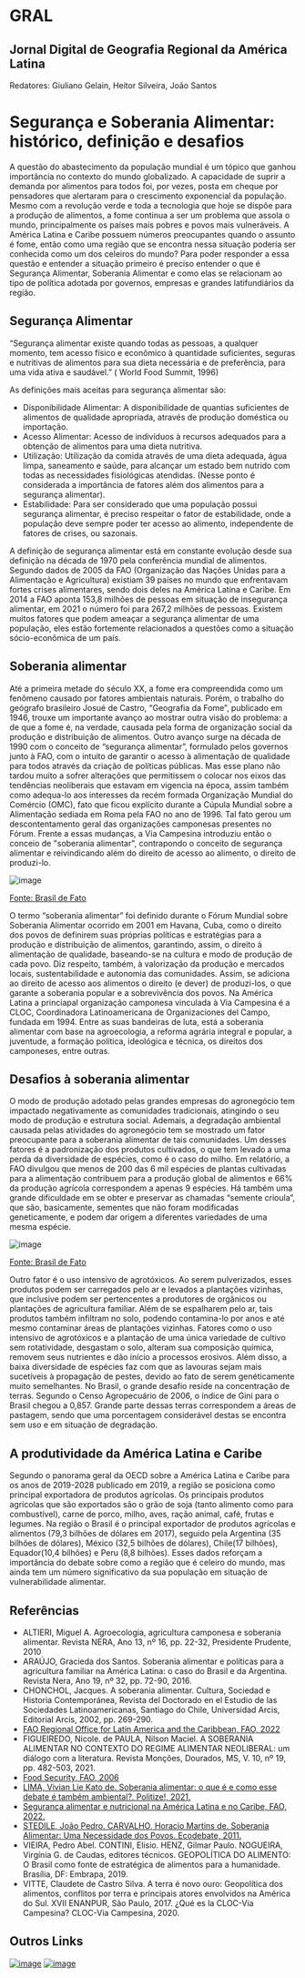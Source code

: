 # GRAL
## Jornal Digital de Geografia Regional da América Latina
Redatores: Giuliano Gelain, Heitor Silveira, João Santos
# Segurança e Soberania Alimentar: histórico, definição e desafios
A questão do abastecimento da população mundial é um tópico que ganhou importância no contexto do mundo globalizado. A capacidade de suprir a demanda por alimentos para todos foi, por vezes, posta em cheque por pensadores que alertaram para o crescimento exponencial da população. Mesmo com a revolução verde e toda a tecnologia que hoje se dispõe para a produção de alimentos, a fome continua a ser um problema que assola o mundo, principalmente os países mais pobres e povos mais vulneráveis. A América Latina e Caribe possuem  números preocupantes quando o assunto é fome, então como uma região que se encontra nessa situação poderia ser conhecida como um dos celeiros do mundo? Para poder responder a essa questão e entender a situação primeiro é preciso entender o que é Segurança Alimentar, Soberania Alimentar e como elas se relacionam ao tipo de política adotada por governos, empresas e grandes latifundiários da região.

## Segurança Alimentar
“Segurança alimentar existe quando todas as pessoas, a qualquer momento, tem acesso físico e econômico à quantidade suficientes, seguras e nutritivas de alimentos para sua dieta necessária e de preferência, para uma vida ativa e saudável.” ( World Food Summit, 1996)

As definições mais aceitas para segurança alimentar são:
* Disponibilidade Alimentar: A disponibilidade de quantias suficientes de alimentos de qualidade apropriada, através de produção doméstica ou importação.
* Acesso Alimentar: Acesso de indivíduos à recursos adequados para a obtenção de alimentos para uma dieta nutritiva.
* Utilização: Utilização da comida através de uma dieta adequada, água limpa, saneamento e saúde, para alcançar um estado bem nutrido com todas as necessidades fisiológicas atendidas. (Nesse ponto é considerada a importância de fatores além dos alimentos para a segurança alimentar).
* Estabilidade: Para ser considerado que uma população possui segurança alimentar, é preciso respeitar o fator de estabilidade, onde a população deve sempre poder ter acesso ao alimento, independente de fatores de crises, ou sazonais.

A definição de segurança alimentar está em constante evolução desde sua definição na década de 1970 pela conferência mundial de alimentos. 
Segundo dados de 2005 da FAO (Organização das Nações Unidas para a Alimentação e Agricultura) existiam 39 países no mundo que enfrentavam fortes crises alimentares, sendo dois deles na América Latina e Caribe.
Em 2014 a FAO aponta 153,8 milhões de pessoas em situação de insegurança alimentar, em 2021 o número foi para 267,2 milhões de pessoas.
Existem muitos fatores que podem ameaçar a segurança alimentar de uma população, eles estão fortemente relacionados a questões como a situação sócio-econômica de um país.
## Soberania alimentar
  Até a primeira metade do século XX, a fome era compreendida como um fenômeno causado por fatores ambientais naturais. Porém, o trabalho do geógrafo brasileiro Josué de Castro, “Geografia da Fome”, publicado em 1946, trouxe um importante avanço ao mostrar outra visão do problema: a de que a fome é, na verdade, causada pela forma de organização social da produção e distribuição de alimentos. Outro avanço surge na década de 1990 com o conceito de “segurança alimentar”, formulado pelos governos junto à FAO, com o intuito de garantir o acesso à alimentação de qualidade para todos através da criação de políticas públicas. Mas esse plano não tardou muito a sofrer alterações que permitissem o colocar nos eixos das tendências neoliberais que estavam em vigencia na época, assim também como adequa-lo aos interesses da recém formada Organização Mundial do Comércio (OMC), fato que ficou explícito durante a Cúpula Mundial sobre a Alimentação sediada em Roma pela FAO no ano de 1996. Tal fato gerou um descontentamento geral das organizações camponesas presentes no Fórum. Frente a essas mudanças, a Via Campesina introduziu então o conceio de "soberania alimentar", contrapondo o conceito de segurança alimentar e reivindicando além do direito de acesso ao alimento, o direito de produzi-lo.

![image](https://user-images.githubusercontent.com/106170343/170779326-2f438527-f451-417a-8469-85662ef33e7e.png)
 
 [Fonte: Brasil de Fato](https://www.brasildefato.com.br/2019/02/13/organizacoes-camponesas-da-america-latina-prestam-solidariedade-a-cuba-e-a-venezuela)
  
  O termo “soberania alimentar” foi definido durante o Fórum Mundial sobre Soberania Alimentar ocorrido em 2001 em Havana, Cuba, como o direito dos povos de definirem suas próprias políticas e estratégias para a produção e distribuição de alimentos, garantindo, assim, o direito à alimentação de qualidade, baseando-se na cultura e modo de produção de cada povo. Diz respeito, também, à valorização da produção e mercados locais, sustentabilidade e autonomia das comunidades. Assim, se adiciona ao direito de acesso aos alimentos o direito (e dever) de produzi-los, o que garante a soberania popular e a sobrevivência dos povos. 
  Na América Latina a princiapal organização camponesa vinculada à Via Campesina é a CLOC, Coordinadora Latinoamericana de Organizaciones del Campo, fundada em 1994. Entre as suas bandeiras de luta, está a soberania alimentar com base na agroecologia, a reforma agrária integral e popular, a juventude, a formação política, ideológica e técnica, os direitos dos camponeses, entre outras.

## Desafios à soberania alimentar
  O modo de produção adotado pelas grandes empresas do agronegócio tem impactado negativamente as comunidades tradicionais, atingindo o seu modo de produção e estrutura social. Ademais, a degradação ambiental causada pelas atividades do agronegócio tem se mostrado um fator preocupante para a soberania alimentar de tais comunidades. Um desses fatores é a padronização dos produtos cultivados, o que tem levado a uma perda da diversidade de espécies, como é o caso do milho. Em relatório, a FAO divulgou que menos de 200 das 6 mil espécies de plantas cultivadas para a alimentação contribuem para a produção global de alimentos e 66% da produção agrícola correspondem a apenas 9 espécies. Há também uma grande dificuldade em se obter e preservar as chamadas “semente crioula”, que são, basicamente, sementes que não foram modificadas geneticamente, e podem dar origem a diferentes variedades de uma mesma espécie.
   
![image](https://user-images.githubusercontent.com/106170343/170787170-2b598c53-c7a8-41bf-9170-25918f480554.png)
 
 [Fonte: Brasil de Fato](https://www.brasildefato.com.br/2020/05/24/saiba-o-que-e-semente-crioula-e-entenda-a-sua-importancia)
 
  Outro fator é o uso intensivo de agrotóxicos. Ao serem pulverizados, esses produtos podem ser carregados pelo ar e levados a plantações vizinhas, que inclusive podem ser pertencentes a produtores de orgânicos ou plantações de agricultura familiar. Além de se espalharem pelo ar, tais produtos também infiltram no solo, podendo contamina-lo por anos e até mesmo contaminar áreas de plantações vizinhas. Fatores como o uso intensivo de agrotóxicos e a plantação de uma única variedade de cultivo sem rotatividade, desgastam o solo, alteram sua composição química, removem seus nutrientes e dão início a processos erosivos. Além disso, a baixa diversidade de espécies faz com que as lavouras sejam mais sucetíveis à propagação de pestes, devido ao fato de serem genéticamente muito semelhantes.
No Brasil, o grande desafio reside na concentração de terras. Segundo o Censo Agropecuário de 2006, o índice de Gini para o Brasil chegou a 0,857. Grande parte dessas terras correspondem a áreas de pastagem, sendo que uma porcentagem considerável destas se encontra sem uso e em situação de degradação.
## A produtividade da América Latina e Caribe
Segundo o panorama geral da OECD sobre a América Latina e Caribe para os anos de 2019-2028 publicado em 2019, a região se posiciona como principal exportadora de produtos agrícolas.
Os principais produtos agrícolas que são exportados são o grão de soja (tanto alimento como para combustível), carne de porco, milho, aves, ração animal, café, frutas e legumes.
Na região o Brasil é o principal exportador de produtos agrícolas e alimentos (79,3 bilhões de dólares em 2017), seguido pela Argentina (35 bilhões de dólares), México (32,5 bilhões de dólares), Chile(17 bilhões), Equador(10,4 bilhões) e Peru (8,8 bilhões).
Esses dados reforçam a importância do debate sobre como a região que é celeiro do mundo, mas ainda tem um número significativo da sua população em situação de vulnerabilidade alimentar.

 ## Referências
 * ALTIERI, Miguel A. Agroecologia, agricultura camponesa e soberania alimentar. Revista NERA, Ano 13, nº 16, pp. 22-32, Presidente Prudente, 2010
 * ARAÚJO, Gracieda dos Santos. Soberania alimentar e políticas para a agricultura familiar na América Latina: o caso do Brasil e da Argentina. Revista Nera, Ano 19, nº 32, pp. 72-90, 2016.
 * CHONCHOL, Jacques. A soberania alimentar. Cultura, Sociedad e Historia Contemporánea, Revista del Doctorado en el Estudio de las Sociedades Latinoamericanas, Santiago do Chile, Universidad Arcis, Editorial Arcis, 2002, pp. 269-290.
 * [FAO Regional Office for Latin America and the Caribbean, FAO, 2022](https://www.fao.org/americas/publicaciones-audio-video/panorama/2021/en/)
 * FIGUEIREDO, Nicole. de PAULA, Nilson Maciel. A SOBERANIA ALIMENTAR NO CONTEXTO DO REGIME ALIMENTAR NEOLIBERAL: um diálogo com a literatura. Revista Monções, Dourados, MS, V. 10, nº 19, pp. 482-503,  2021.
 * [Food Security, FAO, 2006](https://www.fao.org/fileadmin/templates/faoitaly/documents/pdf/pdf_Food_Security_Cocept_Note.pdf)
* [LIMA, Vivian Lie Kato de. Soberania alimentar: o que é e como esse debate é também ambiental?. Politize!, 2021.](https://www.politize.com.br/soberania-alimentar-e-meio-ambiente/)
* [Segurança alimentar e nutricional na América Latina e no Caribe, FAO, 2022.](https://www.fao.org/americas/prioridades/seguridad-alimentaria/pt/)
* [STEDILE, João Pedro. CARVALHO, Horacio Martins de. Soberania Alimentar: Uma Necessidade dos Povos. Ecodebate, 2011.](https://www.ecodebate.com.br/2011/03/25/soberania-alimentar-uma-necessidade-dos-povos-artigo-de-joao-pedro-stedile-e-horacio-martins-de-carvalho/#:~:text=Soberania%20alimentar%3A%20conceitos%20e%20trajet%C3%B3ria,-Houve%20nas%20%C3%BAltimas&text=Foi%20a%20obra%20de%20Josu%C3%A9,produ%C3%A7%C3%A3o%20e%20distribui%C3%A7%C3%A3o%20dos%20alimentos)
* VIEIRA, Pedro Abel. CONTINI, Elisio. HENZ, Gilmar Paulo. NOGUEIRA, Virgínia G. de Caudas, editores técnicos. GEOPOLÍTICA DO ALIMENTO: O Brasil como fonte de estratégica de alimentos para a humanidade. Brasília, DF: Embrapa, 2019.
* VITTE, Claudete de Castro Silva. A terra é novo ouro: Geopolítica dos alimentos, conflitos por terra e principais atores envolvidos na América do Sul. XVII ENANPUR, São Paulo, 2017.
¿Qué es la CLOC-Via Campesina? CLOC-Via Campesina, 2020. 
## Outros Links
[![image](https://user-images.githubusercontent.com/106170343/170143726-9495775f-5625-4af6-a092-af1233b5ac9d.png)](https://www.fao.org/cfs/en/)
[![image](https://user-images.githubusercontent.com/106170343/170781343-54a2d940-b7eb-4cd1-a3fe-d82e7587f33f.png)](https://cloc-viacampesina.net/que-es-la-cloc-via-campesina)
